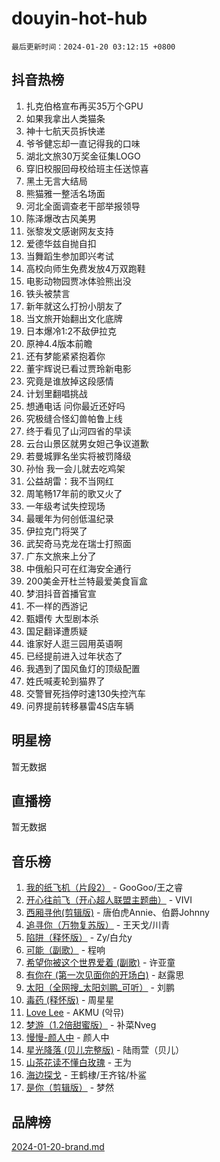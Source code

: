 # douyin-hot-hub

`最后更新时间：2024-01-20 03:12:15 +0800`

## 抖音热榜

1. 扎克伯格宣布再买35万个GPU
1. 如果我拿出人类猫条
1. 神十七航天员拆快递
1. 爷爷健忘却一直记得我的口味
1. 湖北文旅30万奖金征集LOGO
1. 穿旧校服回母校给班主任送惊喜
1. 黑土无言大结局
1. 熊猫雅一整活名场面
1. 河北全面调查老干部举报领导
1. 陈泽爆改古风美男
1. 张黎发文感谢网友支持
1. 爱德华兹自抛自扣
1. 当舞蹈生参加即兴考试
1. 高校向师生免费发放4万双跑鞋
1. 电影动物园贾冰体验熊出没
1. 铁头被禁言
1. 新年就这么打扮小朋友了
1. 当文旅开始翻出文化底牌
1. 日本爆冷1:2不敌伊拉克
1. 原神4.4版本前瞻
1. 还有梦能紧紧抱着你
1. 董宇辉说已看过贾玲新电影
1. 究竟是谁放掉这段感情
1. 计划里翻唱挑战
1. 想通电话 问你最近还好吗
1. 究极缝合怪幻兽帕鲁上线
1. 终于看见了山河四省的早读
1. 云台山景区就男女妲己争议道歉
1. 若曼城罪名坐实将被罚降级
1. 孙怡 我一会儿就去吃鸡架
1. 公益胡雷：我不当网红
1. 周笔畅17年前的歌又火了
1. 一年级考试失控现场
1. 最暖年为何创低温纪录
1. 伊拉克门将哭了
1. 武契奇马克龙在瑞士打照面
1. 广东文旅来上分了
1. 中俄船只可在红海安全通行
1. 200美金开杜兰特最爱美食盲盒
1. 梦泪抖音首播官宣
1. 不一样的西游记
1. 甄嬛传 大型剧本杀
1. 国足翻译遭质疑
1. 谁家好人逛三园用英语啊
1. 已经提前进入过年状态了
1. 我遇到了国风鱼灯的顶级配置
1. 姓氏喊麦轮到猫界了
1. 交警冒死挡停时速130失控汽车
1. 问界提前转移暴雷4S店车辆

## 明星榜

暂无数据

## 直播榜

暂无数据

## 音乐榜

1. [我的纸飞机（片段2）](https://sf3-cdn-tos.douyinstatic.com/obj/tos-cn-ve-2774/oM2ZrKcg2CD5AeRB2gkeXOFB1IxAGJdZPazYHf) - GooGoo/王之睿
1. [开心往前飞（开心超人联盟主题曲）](https://sf3-cdn-tos.douyinstatic.com/obj/tos-cn-ve-2774/9d8fb7c82cf1421fb93a9fe925275e0a) - VIVI
1. [西厢寻他(剪辑版)](https://sf6-cdn-tos.douyinstatic.com/obj/tos-cn-ve-2774/oUsAVfAQKlRNxEv5qxvIB8o5qmIWUcXbzJKJhw) - 唐伯虎Annie、伯爵Johnny
1. [追寻你（万物复苏版）](https://sf3-cdn-tos.douyinstatic.com/obj/tos-cn-ve-2774/oYeAZJsbjIDit9APmBg8u6uDUQnHmoCf3gbo74) - 王天戈/川青
1. [陷阱（释怀版）](https://sf3-cdn-tos.douyinstatic.com/obj/tos-cn-ve-2774/oE8C21LeZrzKLDFfQYgMzx4GAIHageG5IzayY7) - Zy/白允y
1. [可能（副歌）](https://sf3-cdn-tos.douyinstatic.com/obj/tos-cn-ve-2774/cde1731888894259b333569393c2fb51) - 程响
1. [希望你被这个世界爱着 (副歌)](https://sf6-cdn-tos.douyinstatic.com/obj/tos-cn-ve-2774/oUHCmWQfZlE3QQBKBeD8rCFLpJzPgCpImhsxMt) - 许亚童
1. [有你在 (第一次见面你的开场白)](https://sf3-cdn-tos.douyinstatic.com/obj/tos-cn-ve-2774/oAthrQ3ClJBfI57uBoFEgNDYtNCZ0TSYQQfxQ0) - 赵露思
1. [太阳（全网搜_太阳刘鹏_可听）](https://sf3-cdn-tos.douyinstatic.com/obj/tos-cn-ve-2774/ogWbyIQnlBFImVbeDocRdCIYtBHlbJXgfZMvgz) - 刘鹏
1. [毒药 (释怀版)](https://sf86-cdn-tos.douyinstatic.com/obj/tos-cn-ve-2774/oYILMEAzspdZBIzy4frJNB8ZHPHWAhiwowd4Ad) - 周星星
1. [Love Lee](https://sf86-cdn-tos.douyinstatic.com/obj/tos-cn-ve-2774/o05GbkJGbCBTdDnMtB0fwOYgkeZp23vrWQDQBS) - AKMU (악뮤)
1. [梦游（1.2倍甜蜜版）](https://sf86-cdn-tos.douyinstatic.com/obj/tos-cn-ve-2774/o4gyAUm8hwufoEABmwVIiQtHsFuGzAEEWtNMzo) - 补菜Nveg
1. [慢慢-颜人中](https://sf86-cdn-tos.douyinstatic.com/obj/tos-cn-ve-2774/ocjHNfBXdBxQNC8ZGAeoLMFTUgtBg8bkExunDC) - 颜人中
1. [星光降落 (贝儿完整版)](https://sf86-cdn-tos.douyinstatic.com/obj/tos-cn-ve-2774/okwB9hAwyAtsFFkFBzAX1hOOfQuIoMNs0W2Mwr) - 陆雨萱（贝儿）
1. [山茶花读不懂白玫瑰](https://sf3-cdn-tos.douyinstatic.com/obj/tos-cn-ve-2774/osfn8B7DktrRHEPJgPCfDbw7QDQEkwC16BxZg9) - 王为
1. [海边探戈](https://sf86-cdn-tos.douyinstatic.com/obj/tos-cn-ve-2774/os9gE0VQCGqt6VQkZDyBBYvfSDY0QFe3vVmubn) - 王鹤棣/王齐铭/朴鲨
1. [是你（剪辑版）](https://sf6-cdn-tos.douyinstatic.com/obj/tos-cn-ve-2774/46019dae783c4c969944217fe1cfafc4) - 梦然

## 品牌榜

[2024-01-20-brand.md](2024-01-20-brand.md)
